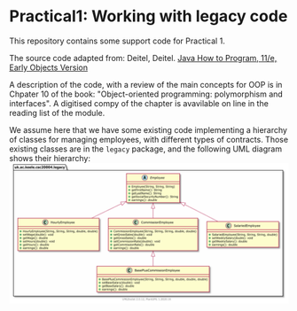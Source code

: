 # Practical1: Working with legacy code

This repository contains some support code for Practical 1.

The source code adapted from: Deitel, Deitel. [Java How to Program, 11/e, Early Objects Version](https://github.com/pdeitel/JavaHowToProgram11e_EarlyObjects)

A description of the code, with a review of the main concepts for OOP is in Chpater 10 of the book: "Object-oriented programming: polymorphism and interfaces". A digitised compy of the chapter is avavilable on line in the reading list of the module.

We assume here that we have some existing code implementing a hierarchy of classes for managing employees, with different types of contracts.
Those existing classes are in the `legacy` package, and the following UML diagram shows their hierarchy:
![UML diagram](./hierarchy-legacy.png)